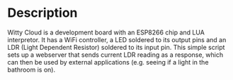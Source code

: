 # Description
Witty Cloud is a development board with an ESP8266 chip and LUA interpretor. It has a WiFi controller, a LED soldered to its output pins and an LDR (Light Dependent Resistor) soldered to its input pin. This simple script sets up a webserver that sends current LDR reading as a response, which can then be used by external applications (e.g. seeing if a light in the bathroom is on).
